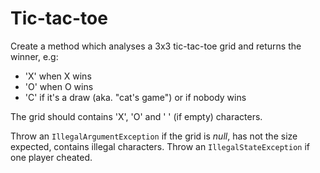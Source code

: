 # Tic-tac-toe

Create a method which analyses a 3x3 tic-tac-toe grid and returns the winner, e.g:

* 'X' when X wins
* 'O' when O wins
* 'C' if it's a draw (aka. "cat's game") or if nobody wins

The grid should contains 'X', 'O' and ' ' (if empty) characters.

Throw an `IllegalArgumentException` if the grid is *null*, has not the size expected, contains illegal characters.
Throw an `IllegalStateException` if one player cheated.